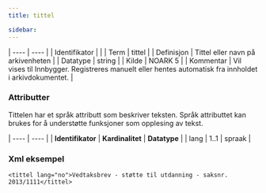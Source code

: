 ```yaml
---
title: tittel

sidebar:
---
```


| ---- | ---- |
| Identifikator | |
| Term | tittel |
| Definisjon | Tittel eller navn på arkivenheten |
| Datatype | string |
| Kilde | NOARK 5 |
| Kommentar | Vil vises til Innbygger. Registreres manuelt eller hentes automatisk fra innholdet i arkivdokumentet. | 

### Attributter

Tittelen har et språk attributt som beskriver teksten. Språk attributtet kan brukes for å understøtte funksjoner som opplesing av tekst.

| ---- | ---- |
| **Identifikator** | **Kardinalitet** | **Datatype** |
| lang              | 1..1             | spraak       |


### Xml eksempel

```
<tittel lang="no">Vedtaksbrev - støtte til utdanning - saksnr. 2013/1111</tittel>
```

